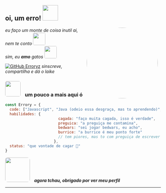 <h2> oi, um erro!  <img  src="https://media4.giphy.com/media/PtGsNIfHKioAMMa77H/giphy.gif?cid=ecf05e47o7fgi11jjbtntzoskvflbmthsxk42e6yyxhb8mhf&ep=v1_gifs_search&rid=giphy.gif&ct=g" width="50"></h2>
<img align='right' style="border-radius: 50%; margin-right: 10px;" src="https://i.giphy.com/JIX9t2j0ZTN9S.webp" width="230">
<p><em>eu faço um monte de coisa inutil ai, nem te conto <img style="border-radius: 10%; margin-right: 10px;" src="https://media2.giphy.com/media/sMDgy1xL8498OFSz4y/giphy.gif?cid=ecf05e47smtapjemyhihj605thracl6np2gxuziyl5qpkwr9&ep=v1_gifs_search&rid=giphy.gif&ct=g" width="40"></br>sim, eu <strong>amo</strong> gatos <img style="border-radius: 10%; margin-right: 10px;" src="https://media0.giphy.com/media/JlpihM5xjBAkszY14v/giphy.gif?cid=ecf05e47tr46j48pqcfei1sdz67o9fr2hjgekq6sj5fwqht6&ep=v1_gifs_search&rid=giphy.gif&ct=gf" width="40"> 
</em></p>


[![GitHub Erroryz](https://img.shields.io/github/followers/Erroryz?label=follow&style=social)](https://github.com/Erroryz)
<em>sinscreve, compartilha e dá o laike</em>

### <img style="border-radius: 10%; margin-right: 10px;" src="https://media1.tenor.com/m/aZ1PR9DpnOYAAAAC/annoyed-disappointed.gif" width="50"> um pouco a mais aqui ó 

```javascript
const Errory = {
  code: ["Javascript", "Java (odeio essa desgraça, mas to aprendendo)", "HTML (aprendendo)", "CSS (aprendendo)"],
  habilidades: {
                        cagada: "faço muita cagada, isso é verdade",
                        preguica: "a preguiça me contamina",
                        bedwars: "sei jogar bedwars, eu acho",
						burrice: "a burrice é meu ponto forte"
						// tem piores, mas to com preguiça de escrever 
                      },
  status: "que vontade de cagar 🤙"
}
```
<img src="https://media.tenor.com/AxorYMvtovUAAAAC/cute-cat.giff" width="80" style="border-radius: 10%; margin-right: 10px;"> <em><b> agora tchau, obrigado por ver meu perfil</em>

---
